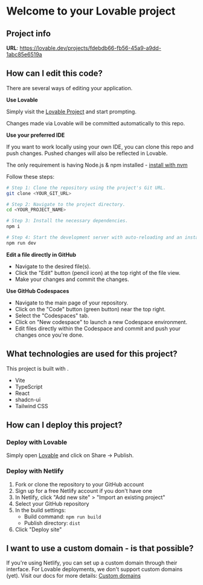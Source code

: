 
# Welcome to your Lovable project

## Project info

**URL**: https://lovable.dev/projects/fdebdb66-fb56-45a9-a9dd-1abc85e6519a

## How can I edit this code?

There are several ways of editing your application.

**Use Lovable**

Simply visit the [Lovable Project](https://lovable.dev/projects/fdebdb66-fb56-45a9-a9dd-1abc85e6519a) and start prompting.

Changes made via Lovable will be committed automatically to this repo.

**Use your preferred IDE**

If you want to work locally using your own IDE, you can clone this repo and push changes. Pushed changes will also be reflected in Lovable.

The only requirement is having Node.js & npm installed - [install with nvm](https://github.com/nvm-sh/nvm#installing-and-updating)

Follow these steps:

```sh
# Step 1: Clone the repository using the project's Git URL.
git clone <YOUR_GIT_URL>

# Step 2: Navigate to the project directory.
cd <YOUR_PROJECT_NAME>

# Step 3: Install the necessary dependencies.
npm i

# Step 4: Start the development server with auto-reloading and an instant preview.
npm run dev
```

**Edit a file directly in GitHub**

- Navigate to the desired file(s).
- Click the "Edit" button (pencil icon) at the top right of the file view.
- Make your changes and commit the changes.

**Use GitHub Codespaces**

- Navigate to the main page of your repository.
- Click on the "Code" button (green button) near the top right.
- Select the "Codespaces" tab.
- Click on "New codespace" to launch a new Codespace environment.
- Edit files directly within the Codespace and commit and push your changes once you're done.

## What technologies are used for this project?

This project is built with .

- Vite
- TypeScript
- React
- shadcn-ui
- Tailwind CSS

## How can I deploy this project?

### Deploy with Lovable
Simply open [Lovable](https://lovable.dev/projects/fdebdb66-fb56-45a9-a9dd-1abc85e6519a) and click on Share -> Publish.

### Deploy with Netlify
1. Fork or clone the repository to your GitHub account
2. Sign up for a free Netlify account if you don't have one
3. In Netlify, click "Add new site" > "Import an existing project"
4. Select your GitHub repository
5. In the build settings:
   - Build command: `npm run build`
   - Publish directory: `dist`
6. Click "Deploy site"

## I want to use a custom domain - is that possible?

If you're using Netlify, you can set up a custom domain through their interface. For Lovable deployments, we don't support custom domains (yet). Visit our docs for more details: [Custom domains](https://docs.lovable.dev/tips-tricks/custom-domain/)

